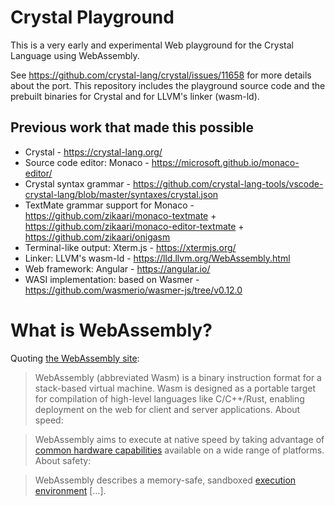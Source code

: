# Crystal Playground

This is a very early and experimental Web playground for the Crystal Language using WebAssembly.

See https://github.com/crystal-lang/crystal/issues/11658 for more details about the port. This repository includes the playground source code and the prebuilt binaries for Crystal and for LLVM's linker (wasm-ld).

## Previous work that made this possible

- Crystal - https://crystal-lang.org/
- Source code editor: Monaco - https://microsoft.github.io/monaco-editor/
- Crystal syntax grammar - https://github.com/crystal-lang-tools/vscode-crystal-lang/blob/master/syntaxes/crystal.json
- TextMate grammar support for Monaco - https://github.com/zikaari/monaco-textmate + https://github.com/zikaari/monaco-editor-textmate + https://github.com/zikaari/onigasm
- Terminal-like output: Xterm.js - https://xtermjs.org/
- Linker: LLVM's wasm-ld - https://lld.llvm.org/WebAssembly.html
- Web framework: Angular - https://angular.io/
- WASI implementation: based on Wasmer - https://github.com/wasmerio/wasmer-js/tree/v0.12.0

# What is WebAssembly?

Quoting [the WebAssembly site](https://webassembly.org/):

> WebAssembly (abbreviated Wasm) is a binary instruction format for a
> stack-based virtual machine. Wasm is designed as a portable target
> for compilation of high-level languages like C/C++/Rust, enabling
> deployment on the web for client and server applications.
About speed:

> WebAssembly aims to execute at native speed by taking advantage of
> [common hardware
> capabilities](https://webassembly.org/docs/portability/#assumptions-for-efficient-execution)
> available on a wide range of platforms.
About safety:

> WebAssembly describes a memory-safe, sandboxed [execution
> environment](https://webassembly.org/docs/semantics/#linear-memory) […].
